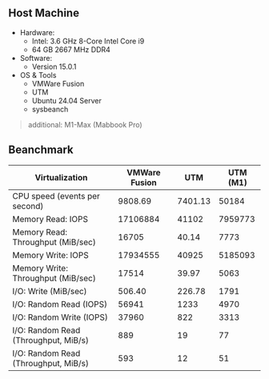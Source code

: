 
## Host Machine

- Hardware:
    - Intel: 3.6 GHz 8-Core Intel Core i9
    - 64 GB 2667 MHz DDR4
- Software:
    - Version 15.0.1
- OS & Tools
    - VMWare Fusion
    - UTM
    - Ubuntu 24.04 Server
    - sysbeanch


> additional: M1-Max (Mabbook Pro)


## Beanchmark

Virtualization | VMWare Fusion | UTM                | UTM (M1)
---------------|---------------|--------------------|------------------
CPU speed (events per second) |  9808.69 | 7401.13 | 50184
Memory Read: IOPS | 17106884 | 41102 | 7959773
Memory Read: Throughput (MiB/sec) | 16705 | 40.14 | 7773
Memory Write: IOPS | 17934555 | 40925 | 5185093
Memory Write: Throughput (MiB/sec) | 17514 | 39.97 | 5063
I/O: Write (MiB/sec) | 506.40  | 226.78 | 1791
I/O: Random Read (IOPS) | 56941 | 1233 | 4970
I/O: Random Write (IOPS) | 37960 | 822 | 3313
I/O: Random Read (Throughput, MiB/s) | 889 | 19 | 77
I/O: Random Read (Throughput, MiB/s) | 593 | 12 | 51
